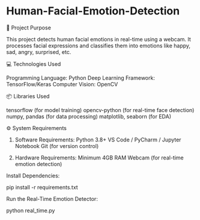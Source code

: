 # Human-Facial-Emotion-Detection

📌 Project Purpose

This project detects human facial emotions in real-time using a webcam. It processes facial expressions and classifies them into emotions like happy, sad, angry, surprised, etc.

💻 Technologies Used

Programming Language: Python
Deep Learning Framework: TensorFlow/Keras
Computer Vision: OpenCV

📦 Libraries Used

tensorflow (for model training)
opencv-python (for real-time face detection)
numpy, pandas (for data processing)
matplotlib, seaborn (for EDA)

⚙️ System Requirements

1. Software Requirements:
Python 3.8+
VS Code / PyCharm / Jupyter Notebook
Git (for version control)

3. Hardware Requirements:
Minimum 4GB RAM
Webcam (for real-time emotion detection)

Install Dependencies: 

pip install -r requirements.txt

Run the Real-Time Emotion Detector: 

python real_time.py
